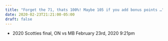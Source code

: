 ```yaml
---
title: "Forget the 71, thats 100%! Maybe 105 if you add bonus points …"
date: 2020-02-23T21:21:00-05:00
draft: false
---
```

- 2020 Scotties final, ON vs MB February 23rd, 2020 9:21pm